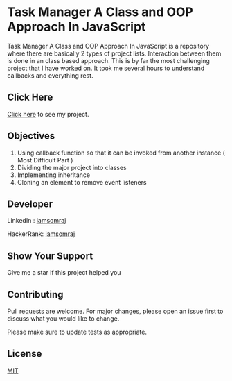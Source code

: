 # Task Manager A Class and OOP Approach In JavaScript
Task Manager A Class and OOP Approach In JavaScript is a repository where there are basically 2 types of project lists. Interaction between them is done in an class based approach. This is by far the most challenging project that I have worked on. It took me several hours to understand callbacks and everything rest.

## Click Here

[Click here](https://iamsomraj.github.io/Task-Manager-A-Class-and-OOP-Approach-In-JavaScript/index.html) to see my project.

## Objectives

1. Using callback function so that it can be invoked from another instance ( Most Difficult Part )
2. Dividing the major project into classes
3. Implementing inheritance
4. Cloning an element to remove event listeners

## Developer

LinkedIn : [iamsomraj](https://www.linkedin.com/in/iamsomraj/)

HackerRank: [iamsomraj](https://www.hackerrank.com/iamsomraj?hr_r=1) 

## Show Your Support

Give me a star if this project helped you

## Contributing

Pull requests are welcome. For major changes, please open an issue first to discuss what you would like to change.

Please make sure to update tests as appropriate.

## License

[MIT](https://choosealicense.com/licenses/mit/)
